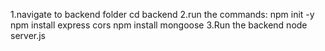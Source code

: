 1.navigate to backend folder
cd backend
2.run the commands:
npm init -y
npm install express cors
npm install mongoose
3.Run the backend
node server.js
